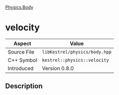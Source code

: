 [Physics.Body](index.md)
# velocity
| Aspect | Value |
| --- | --- |
| Source File | `libKestrel/physics/body.hpp` |
| C++ Symbol | `kestrel::physics::velocity` |
| Introduced | Version 0.8.0 |
## Description
